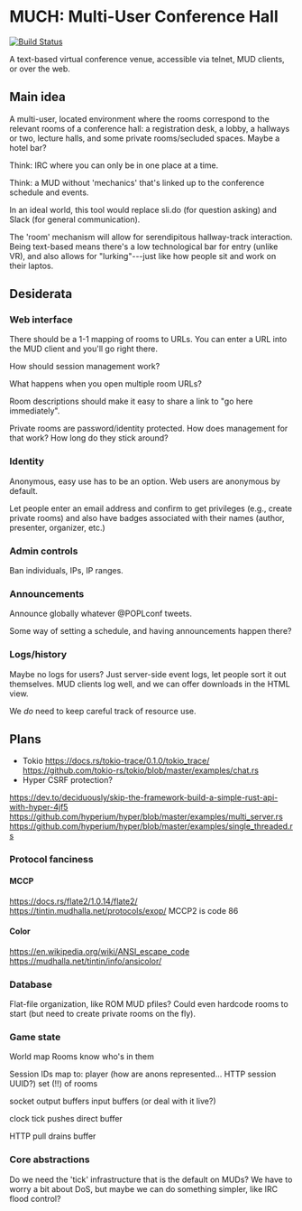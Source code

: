 # MUCH: Multi-User Conference Hall

[![Build Status](https://travis-ci.com/mgree/much.svg?branch=master)](https://travis-ci.com/mgree/much)

A text-based virtual conference venue, accessible via telnet, MUD
clients, or over the web.

## Main idea

A multi-user, located environment where the rooms correspond to the
relevant rooms of a conference hall: a registration desk, a lobby, a
hallways or two, lecture halls, and some private rooms/secluded
spaces. Maybe a hotel bar?

Think: IRC where you can only be in one place at a time.

Think: a MUD without 'mechanics' that's linked up to the conference
schedule and events.

In an ideal world, this tool would replace sli.do (for question
asking) and Slack (for general communication).

The 'room' mechanism will allow for serendipitous hallway-track
interaction. Being text-based means there's a low technological bar
for entry (unlike VR), and also allows for "lurking"---just like how
people sit and work on their laptos.

## Desiderata

### Web interface

There should be a 1-1 mapping of rooms to URLs. You can enter a URL
into the MUD client and you'll go right there.

How should session management work?

What happens when you open multiple room URLs?

Room descriptions should make it easy to share a link to "go here
immediately".

Private rooms are password/identity protected.
  How does management for that work?
  How long do they stick around?

### Identity

Anonymous, easy use has to be an option. Web users are anonymous by
default.

Let people enter an email address and confirm to get privileges (e.g.,
create private rooms) and also have badges associated with their names
(author, presenter, organizer, etc.)

### Admin controls

Ban individuals, IPs, IP ranges.

### Announcements

Announce globally whatever @POPLconf tweets.

Some way of setting a schedule, and having announcements happen there?

### Logs/history

Maybe no logs for users? Just server-side event logs, let people sort
it out themselves. MUD clients log well, and we can offer downloads in
the HTML view.

We _do_ need to keep careful track of resource use.

## Plans

- Tokio
https://docs.rs/tokio-trace/0.1.0/tokio_trace/
https://github.com/tokio-rs/tokio/blob/master/examples/chat.rs
- Hyper
  CSRF protection?

https://dev.to/deciduously/skip-the-framework-build-a-simple-rust-api-with-hyper-4jf5
https://github.com/hyperium/hyper/blob/master/examples/multi_server.rs
https://github.com/hyperium/hyper/blob/master/examples/single_threaded.rs

### Protocol fanciness

#### MCCP

https://docs.rs/flate2/1.0.14/flate2/
https://tintin.mudhalla.net/protocols/exop/
MCCP2 is code 86

#### Color

https://en.wikipedia.org/wiki/ANSI_escape_code
https://mudhalla.net/tintin/info/ansicolor/

### Database

Flat-file organization, like ROM MUD pfiles?  Could even hardcode
rooms to start (but need to create private rooms on the fly).

### Game state

World map
  Rooms know who's in them
  
Session IDs map to:
  player (how are anons represented... HTTP session UUID?)
    set (!!) of rooms
  
  socket
  output buffers
  input buffers (or deal with it live?)
  
  clock tick pushes direct buffer
  
  HTTP pull drains buffer

### Core abstractions

Do we need the 'tick' infrastructure that is the default on MUDs? We
have to worry a bit about DoS, but maybe we can do something simpler,
like IRC flood control?
